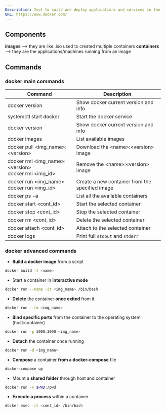 ```yaml
---
Description: Tool to build and deploy applications and services in the form of containers, using the host kernel as opposed to traditional VMs.
URL: https://www.docker.com/
---
```


## Components

**images** --> they are like .iso used to created multiple containers
**containers** --> they are the applications/machines running from an image

## Commands

### docker main commands

| Command | Description |
| --- | --- |
| docker version | Show docker current version and info |
| systemctl start docker | Start the docker service |
| docker version | Show docker current version and info |
| docker images | List available images |
| docker pull \<img_name\>:\<version\> | Download the \<name\>:\<version\> image |
| docker rmi \<img_name\>:\<version\><br>docker rmi \<img_id\> | Remove the \<name\>:\<version\> image |
| docker run \<img_name\><br>docker run \<img_id\> | Create a new container from the specified image |
| docker ps -a | List all the available containers |
| docker start \<cont_id\> | Start the selected container |
| docker stop \<cont_id\> | Stop the selected container |
| docker rm \<cont_id\> | Delete the selected container |
| docker attach \<cont_id\> | Attach to the selected container |
| docker logs | Print full `stdout` and `stderr` |

### docker advanced commands

- **Build a docker image** from a script

```bash
docker build -t <name>
```

- Start a container in **interactive mode**

```bash
docker run --name -it <img_name> /bin/bash
```

- **Delete** the container **once exited** from it

```bash
docker run --rm <img_name>
```

- **Bind specific ports** from the container to the operating system (host:container)

```bash
docker run -p 3000:3000 <img_name>
```

- **Detach** the container once running

```bash
docker run -d <img_name>
```

- **Compose** a container **from a docker-compose** file

```bash
docker-compose up
```

- Mount a **shared folder** through host and container

```bash
docker run -v $PWD:/pwd
```

- **Execute a process** within a container

```bash
docker exec -it <cont_id> /bin/bash
```

